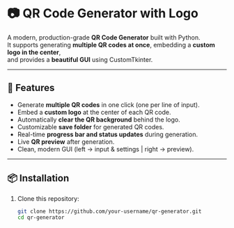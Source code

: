 # 📷 QR Code Generator with Logo

A modern, production-grade **QR Code Generator** built with Python.  
It supports generating **multiple QR codes at once**, embedding a **custom logo in the center**,  
and provides a **beautiful GUI** using CustomTkinter.

---

## 🚀 Features
- Generate **multiple QR codes** in one click (one per line of input).
- Embed a **custom logo** at the center of each QR code.
- Automatically **clear the QR background** behind the logo.
- Customizable **save folder** for generated QR codes.
- Real-time **progress bar and status updates** during generation.
- Live **QR preview** after generation.
- Clean, modern GUI (left → input & settings | right → preview).

---

## 📦 Installation

1. Clone this repository:
   ```bash
   git clone https://github.com/your-username/qr-generator.git
   cd qr-generator
